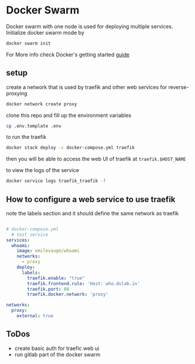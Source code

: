 # Docker Swarm

  Docker swarm with one node is used for deploying multiple services. Initialize docker swarm mode by

```sh
docker swarm init
```

For More info check Docker's getting started [guide](https://docs.docker.com/get-started/part3/)

## setup

create a network that is used by traefik and other web services for reverse-proxying

```sh
docker network create proxy
```

clone this repo and fill up the environment variables

```sh
cp .env.template .env
```

to run the traefik

```sh
docker stack deploy -c docker-compose.yml traefik
```

then you will be able to access the web UI of traefik at `traefik.$HOST_NAME`

to view the logs of the service

```sh
docker service logs traefik_traefik -f
```

## How to configure a web service to use traefik

note the labels section and it should define the same network as traefik

```yml

# docker-compose.yml
  # test service
services:
  whoami:
    image: emilevauge/whoami
    networks:
      - proxy
    deploy:
      labels:
        traefik.enable: "true"
        traefik.frontend.rule: 'Host: who.dvlab.in'
        traefik.port: 80
        traefik.docker.network: 'proxy'

networks:
  proxy:
    external: true

```

## ToDos

- create basic auth for traefic web ui
- run gitlab part of the docker swarm
